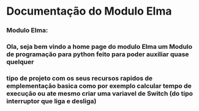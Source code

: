 # Documentação do Modulo Elma
### Modulo Elma:
### Ola, seja bem vindo a home page do modulo Elma um Modulo de programação para python feito para poder auxiliar quase quelquer
### tipo de projeto com os seus recursos rapidos de emplementação basica como por exemplo calcular tempo de execução ou ate mesmo criar uma variavel de Switch (do tipo interruptor que liga e desliga)
